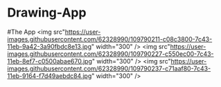 # Drawing-App
#The App
<img src"https://user-images.githubusercontent.com/62328990/109790211-c08c3800-7c43-11eb-9a42-3a90fbdc8e13.jpg" width="300" />
<img src"https://user-images.githubusercontent.com/62328990/109790227-c550ec00-7c43-11eb-8ef7-c0500abae670.jpg" width="300" />
<img src"https://user-images.githubusercontent.com/62328990/109790237-c71aaf80-7c43-11eb-9164-f7d49aebdc84.jpg" width="300" />
